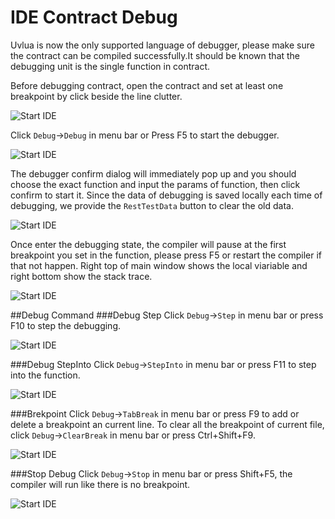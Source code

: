 # IDE Contract Debug
Uvlua is now the only supported language of debugger, please make sure the contract can be compiled successfully.It should be known that the debugging unit is the single function in contract.

Before debugging contract, open the contract and set at least one breakpoint by click beside the line clutter.

![Start IDE](/img/research/debug_set_break.png)

Click `Debug`->`Debug` in menu bar or Press F5 to start the debugger.

![Start IDE](/img/research/debug_in.png)

The debugger confirm dialog will immediately pop up and you should choose the exact function and input the params of function, then click confirm to start it. Since the data of debugging is saved locally each time of debugging, we provide the `RestTestData` button to clear the old data.

![Start IDE](/img/research/debug_function.png)

Once enter the debugging state, the compiler will pause at the first breakpoint you set in the function, please press F5 or restart the compiler if that not happen. Right top of main window shows the local viariable and right bottom show the stack trace.

![Start IDE](/img/research/debug_pause.png)

##Debug Command
###Debug Step
Click `Debug`->`Step` in menu bar or press F10 to step the debugging.

![Start IDE](/img/research/debug_step.png)

###Debug StepInto
Click `Debug`->`StepInto` in menu bar or press F11 to step into the function.

![Start IDE](/img/research/debug_step_in.png)

###Brekpoint 
Click `Debug`->`TabBreak` in menu bar or press F9 to add or delete a breakpoint an current line.
To clear all the breakpoint of current file, click `Debug`->`ClearBreak` in menu bar or press Ctrl+Shift+F9.

![Start IDE](/img/research/debug_break_change.png)

###Stop Debug
Click `Debug`->`Stop` in menu bar or press Shift+F5, the compiler will run like there is no breakpoint.

![Start IDE](/img/research/debug_stop.png)
